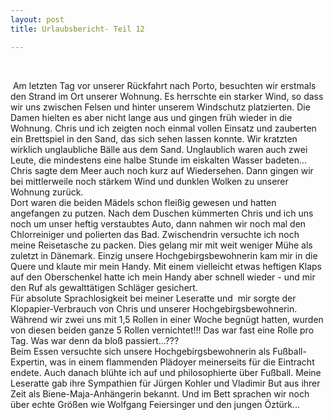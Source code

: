 ```yaml
---
layout: post
title: Urlaubsbericht- Teil 12

---
```


 

 Am letzten Tag vor unserer Rückfahrt nach Porto, besuchten wir erstmals den Strand im Ort unserer Wohnung. Es herrschte ein starker Wind, so dass wir uns zwischen Felsen und hinter unserem Windschutz platzierten. Die Damen hielten es aber nicht lange aus und gingen früh wieder in die Wohnung. Chris und ich zeigten noch einmal vollen Einsatz und zauberten ein Brettspiel in den Sand, das sich sehen lassen konnte. Wir kratzten wirklich unglaubliche Bälle aus dem Sand. Unglaublich waren auch zwei Leute, die mindestens eine halbe Stunde im eiskalten Wasser badeten... Chris sagte dem Meer auch noch kurz auf Wiedersehen. Dann gingen wir bei mittlerweile noch stärkem Wind und dunklen Wolken zu unserer Wohnung zurück.  
Dort waren die beiden Mädels schon fleißig gewesen und hatten angefangen zu putzen. Nach dem Duschen kümmerten Chris und ich uns noch um unser heftig verstaubtes Auto, dann nahmen wir noch mal den Chlorreiniger und polierten das Bad. Zwischendrin versuchte ich noch meine Reisetasche zu packen. Dies gelang mir mit weit weniger Mühe als zuletzt in Dänemark. Einzig unsere Hochgebirgsbewohnerin kam mir in die Quere und klaute mir mein Handy. Mit einem vielleicht etwas heftigen Klaps auf den Oberschenkel hatte ich mein Handy aber schnell wieder - und mir den Ruf als gewalttätigen Schläger gesichert.  
Für absolute Sprachlosigkeit bei meiner Leseratte und  mir sorgte der Klopapier-Verbrauch von Chris und unserer Hochgebirgsbewohnerin. Während wir zwei uns mit 1,5 Rollen in einer Woche begnügt hatten, wurden von diesen beiden ganze 5 Rollen vernichtet!!! Das war fast eine Rolle pro Tag. Was war denn da bloß passiert...???  
Beim Essen versuchte sich unsere Hochgebirgsbewohnerin als Fußball-Expertin, was in einem flammenden Plädoyer meinerseits für die Eintracht endete. Auch danach blühte ich auf und philosophierte über Fußball. Meine Leseratte gab ihre Sympathien für Jürgen Kohler und Vladimir But aus ihrer Zeit als Biene-Maja-Anhängerin bekannt. Und im Bett sprachen wir noch über echte Größen wie Wolfgang Feiersinger und den jungen Öztürk...
